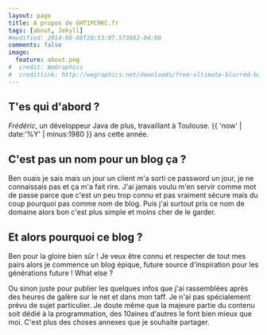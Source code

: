 ```yaml
---
layout: page
title: A propos de GHT1PC9KC.fr
tags: [about, Jekyll]
#modified: 2014-08-08T20:53:07.573882-04:00
comments: false
image:
  feature: about.png
#  credit: WeGraphics
#  creditlink: http://wegraphics.net/downloads/free-ultimate-blurred-background-pack/
---
```


## T'es qui d'abord ?
*Frédéric*, un développeur Java de plus, travaillant à Toulouse. {{ 'now' | date:'%Y' | minus:1980 }} ans cette année.

## C'est pas un nom pour un blog ça ?
Ben ouais je sais mais un jour un client m'a sorti ce password un jour, je ne connaissais pas et ça m'a fait rire. 
J'ai jamais voulu m'en servir comme mot de passe parce que c'est un peu trop connu et pas vraiment sécure mais du coup 
pourquoi pas comme nom de blog. Puis j'ai surtout pris ce nom de domaine alors bon c'est plus simple et moins cher de 
le garder.

## Et alors pourquoi ce blog ?
Ben pour la gloire bien sûr ! Je veux être connu et respecter de tout mes pairs alors je commence un blog épique, future
source d'inspiration pour les générations future ! What else ?

Ou sinon juste pour publier les quelques infos que j'ai rassemblées après des heures de galère sur le net et dans mon
taff. Je n'ai pas spécialement prévu de sujet particulier. Je doute même que la majeure partie du contenu soit dédié à la
programmation, des 10aines d'autres le font bien mieux que moi. C'est plus des choses annexes que je souhaite partager.